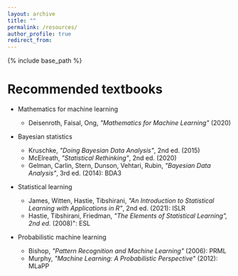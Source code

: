 ```yaml
---
layout: archive
title: ""
permalink: /resources/
author_profile: true
redirect_from:
---
```


{% include base_path %}


Recommended textbooks
======
* Mathematics for machine learning
  * Deisenroth, Faisal, Ong, *"Mathematics for Machine Learning"* (2020)

* Bayesian statistics
  * Kruschke, *"Doing Bayesian Data Analysis"*, 2nd ed. (2015)
  * McElreath, *"Statistical Rethinking"*, 2nd ed. (2020)
  * Gelman, Carlin, Stern, Dunson, Vehtari, Rubin, *"Bayesian Data Analysis"*, 3rd ed. (2014): BDA3

* Statistical learning
  * James, Witten, Hastie, Tibshirani, *"An Introduction to Statistical Learning with Applications in R"*, 2nd ed. (2021): ISLR
  * Hastie, Tibshirani, Friedman, *"The Elements of Statistical Learning", 2nd ed.* (2008)": ESL

* Probabilistic machine learning
  * Bishop, *"Pattern Recognition and Machine Learning"* (2006): PRML
  * Murphy, *"Machine Learning: A Probabilistic Perspective"* (2012): MLaPP